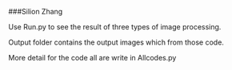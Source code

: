 ###Silion Zhang

Use Run.py to see the result of three types of image processing.

Output folder contains the output images which from those code.

More detail for the code all are write in Allcodes.py